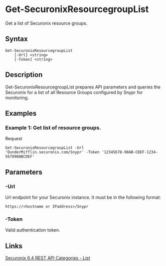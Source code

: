 # Get-SecuronixResourcegroupList
Get a list of Securonix resource groups.

## Syntax
```
Get-SecuronixResourcegroupList
    [-Url] <string>
    [-Token] <string>
```

## Description
Get-SecuronixResourcegroupList prepares API parameters and queries the Securonix for a list of all Resource Groups configured by Snypr for monitoring.

## Examples

### Example 1: Get list of resource groups.
Request
```
Get-SecuronixResourcegroupList -Url 'DunderMifflin.securonix.com/Snypr' -Token '12345678-90AB-CDEF-1234-567890ABCDEF'
```

## Parameters

### -Url
Url endpoint for your Securonix instance.
It must be in the following format:
```
https://<hostname or IPaddress>/Snypr
```

### -Token
Valid authentication token.

## Links
[Securonix 6.4 REST API Categories - List](https://documentation.securonix.com/onlinedoc/Content/6.4%20Cloud/Content/SNYPR%206.4/6.4%20Guides/Web%20Services/6.4_REST%20API%20Categories.htm#List)